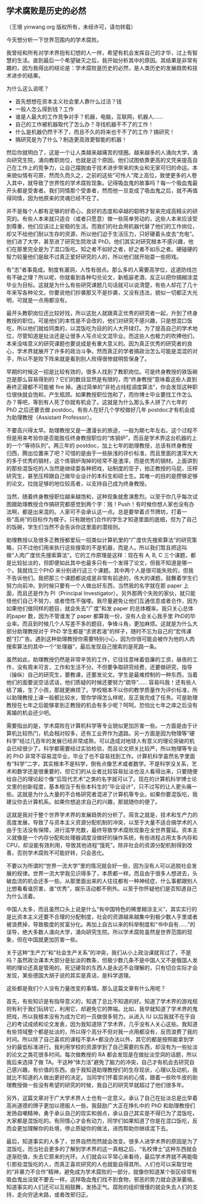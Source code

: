 

## 学术腐败是历史的必然

（王垠 yinwang.org 版权所有，未经许可，请勿转载）

今天想分析一下世界范围内的学术腐败。

我曾经和所有对学术界抱有幻想的人一样，希望有机会发挥自己的才华，过上有智慧的生活。直到最后一个希望破灭之后，我开始分析其中的原因。其结果是非常有趣的，因为我得出的结论是：学术腐败是历史的必然，是人类历史的发展趋势和技术进步的结果。

为什么这么说呢？

  * 首先想想在资本主义社会里人靠什么过活？钱
  * 一般人怎么得到钱？工作
  * 谁是人最大的工作竞争对手？机器，电脑，互联网，机器人……
  * 自己的工作被机器取代了怎么办？寻找机器干不了的工作！
  * 什么是机器仍然干不了，而且不久的将来也干不了的工作？搞研究！
  * 搞研究是为了什么？制造更高效更智能的机器！

然后你就明白了，这是一个让人类越来越痛苦的怪圈。越来越多的人涌向大学，涌向研究生院，涌向教职岗位，也就是这个原因。他们试图依靠更高的文凭来提高自己在工作上的竞争力，让自己摆脱由于技术进步带来的失业和无家可归的命运。本来貌似情有可原，然而久而久之，之前的这些“可怜人”爬上高位，致使更多的人卷入其中，就导致了世界性的学术腐败现象。记得吸血鬼的故事吗？每一个吸血鬼最开头都是受害者。我们同情那个受害者，然而他一旦变成了吸血鬼之后，就不再值得同情，因为他原来的灵魂已经不在了。

并不是每个人都有足够的好奇心，良好的态度和卓越的聪明才智来完成高精尖的研究的。有些人本来就只适合（或者只愿意）做一些简单劳动的，这些人本来应该受到尊重，他们应该过上安稳的生活。而我们的社会用机器代替了他们的工作岗位，却又不给他们耐以生存的资源，所以他们迫于生活压力，只好硬着头皮去“充电”。他们进了大学，甚至进了研究生院攻读 PhD。他们其实对研究根本不感兴趣，他们在那里完全是为了混口饭吃。知之者不如好之者，好之者不如乐之者。硬碰硬的智力较量他们是敌不过真正爱好研究的人的，所以他们就开始耍一些把戏。

有“志”者事竟成。制度有漏洞，人性有弱点。那么多的人需要高学位，这道防线岂有不破之理？所以呢，你就看到各种勾兑论文，新瓶装老酒，反正以把你搞糊涂混毕业为目标。这就是为什么有些研究课题几句话就可以说清楚，有些人却花了几十年来写各种论文。你要说他们抄袭那又不是抄袭，又没有违法，貌似一切都正大光明，可就是一点用都没有。

最开头教职岗位还比较好找，所以这批人就跟真正优秀的研究者一起，升到了终身教授的职位。可是他们的本性是不会改的，他们对研究不感兴趣，只是想混口饭吃，所以他们就给同类的，以混饭吃为目的的人大开绿灯。为了提高自己的学术地位，尽管知道是扯淡还是让很多人写点论文混毕业。而这些人也极力的吹捧他们，本来没啥意义的研究课题也要说成是有重大意义的。因为真正优秀的研究者的良心，学术界就展开了许多的政治斗争。然而真正的学者搞政治怎么可能是混混的对手，所以不是败下阵来就是看到别人败得很惨就明哲保身了。

早期的时候这一招是比较有效的，很多人找到了教职岗位。可是终身教授的铁饭碗岂是那么容易得到的？它们的数目显然是有限的，而“终身教授”意味着这些人直到寿终正寝都不可能被 fire 掉。通过简单的“非抢占线程调度算法”，你会发现这种职位很快就会饱和，产生瓶颈。如果教授职位饱和了，而你博士毕业要找工作怎么办？等吧，等到有人死了你就有机会了。这就是为什么那么多人拼了六七年的 PhD 之后还要去做 postdoc。有些人在好几个学校做好几年 postdoc才有机会成为助理教授（Assistant Professor）。

不要高兴得太早。助理教授又是一遭漫长的旅途，一般为期七年左右。这个过程不但是用来考验你是否能胜任终身教授职位的“炼钢炉”，而且是学术界这台机器的上的一个“等待队列”。两三年的 postdoc，加上七年的助理教授，总该有终身教授归西，腾出位置来了吧？可惜的是由于一些肤浅的评价标准，而且里面的渣滓大大的多于优秀的钢材，这个炼钢炉淘掉的经常不是渣滓，而是优秀的钢材。上面讲到的那些混饭吃的人当然是继续耍各种把戏，钻制度的空子，拍正教授的马屁，压榨研究生，甚至压榨跟自己做毕业设计的本科生和硕士生。其唯一的目的是攒够足够的论文，拉拢足够的地位较高者，以支持自己成为终身教授。

当然，随着终身教授职位越来越饱和，这种现象就愈演愈烈。以至于你几乎每次试图跟助理教授合作搞研究都感觉到两个字：贱！Push！有时候你想人家也没有办法啊，都是出来混的。人家可不会承认这一点。总是要举着贞节牌坊，打着一些“高尚”的目标作为幌子。只有跟他们合作的学生才知道里面的底细，但为了自己的饭碗，学生们当然不会告诉你这里面的潜规则。

助理教授以及很多正教授都爱玩一招类似计算机里的“广度优先搜索算法”的研究策略，只不过他们用来执行这些搜索的不是机器，而是人。所以我们暂且把这叫做“人肉广度优先搜索算法”。它的工作原理是这样：现在有 A, B, C 三个课题，都是比较扯淡的，但即便如此其中也最多只有一个发得了论文，但我不知道是哪一个。我就找三个PhD 来分别进行这三个课题。其中两个人是很可能失败的，但我不告诉他们。我把那三个课题都说成是非常有前途的，伟大的课题，鼓舞着学生们努力向前冲。到时候只要有一个人做出好东西，当然我的名字就在那 paper 上面，而且还是作为 PI（Principal Investigator）。另外那两个失败的家伙，就只能怪他们自己不努力，或者悟性不强喽。我尽量避免让他们互通信息或者合作，因为如果他们做同样的题目，就会失去“广度”和发 paper 的总体概率。我只关心总体的paper 数，因为不管谁发了 paper 都算我一份，没有人会关心我手里 PhD的毕业率。而且到时候几个人写差不多的题目，争锋斗角，更加麻烦。这就是为什么大部分助理教授对于 PhD 学生都是“求贤若渴”的样子，随时不忘为自己的“宏伟课题”打广告。遇到这种助理教授你需要特别小心，因为你很可能会被作为他的人肉搜索算法的其中一个“处理器”，最后发现自己搜索的是死路一条。

虽然如此，助理教授仍然是非常辛苦的工作，它往往意味着低廉的工资，昼夜的工作，没有周末可言，工作和生活不分。不但要争取研究经费，还要做研究，指导（操纵）自己的研究生，要教课，还要发论文。学生是最难控制的一种东西，当着他们的面要说空话谎话，他们质疑的时候还要努力“疏导”…… 容易吗我！还有些人结了婚，生了小孩，那就更麻烦了。学校根本不以你的教学质量作为评价标准，所以助理教授上课一般都比较水，管你学得怎么样呢，反正我完成了任务。可是助理教授在七年之后能够拿到正教授的机会有多少呢？呵呵。恐怕比七年之痒之后没有离婚的机会还少吧。

需要指出的是，学术腐败在计算机科学等专业貌似更加厉害一些。一方面是由于计算机比较热门，机会相对较多，还有工业界作为退路。另一方面是因为物理等“硬科学”经过几百年的发展已经非常成熟，可以造成对地球人有意义的理论突破的机会已经很少了。科学都需要经过实验检验，而且论文把关比较严，所以物理等专业的 PhD 非常不容易混毕业，毕业了也不容易找到工作。计算机科学虽然名字里面有“科学”二字，其实根本不是科学，倒有点像艺术或者数学。不是科学没关系，艺术和数学还是很重要的，但它们的从业者比较容易扯淡也没人看得出来，只要随便给自己的理论起个像“后现代艺术”之类的名字就可以了。现在的计算机科学博士论文里的创新程度，基本相当于有些本科生的“毕业设计”，只不过写的让人更头痛一些。这就是为什么大量的不合格研究者混进了计算机等专业。如果你要混饭吃，我建议你去计算机系。如果你想追求自己的兴趣，那就随你的便了。

这就是我对于整个世界学术界的发展趋势的分析了。简言之就是，技术和生产力的高度发展，导致了与资本主义资源分配机制的冲突，以至于大量不适合搞学术的人由于生活没有保障，进行滥竽充数，最终导致学术腐败现象在全世界蔓延。资本主义就像是一个内存分配和处理器调度没做好的操作系统，有些进程占用太多内存和CPU，却没能有效利用，导致其他进程“饿死”。除非社会的资源分配机制得到改善，否则学术腐败不可能好转，只会恶化。

不要以为所谓的“世界一流大学”里的情况就会好一些，因为没有人可以逃脱社会发展的规律。世界一流大学我见识得多了，本质都一样。而且由于很多人想进去，头破血流的机会还多一些。从那里面出来的人往往都有一种神经症，什么事都跟别人比想看看谁厉害，谁“优秀”，娱乐活动都不例外。以至于你怀疑他们是否知道自己为什么活着。

中国人太多，而且虽然口头上说是什么“有中国特色的稀里糊涂主义”，其实实行的是比资本主义还要不合理的分配制度，社会的资源越来越集中到极少数人手里或者被浪费掉，导致极度的贫富分化。再加上自古以来的科举制度和“书中自有……”的误导，绝大多数人涌向大学，涌向研究生院。所以学术腐败虽然是世界范围的现象，但在中国就更加厉害一些。

关于这种“生产力”和“社会生产关系”的冲突，我们从小上政治课就背过了，不是吗？虽然政治课本大部分是扯淡的教条，但极少数几条不是中国人又不是俄国人发明的理论还真是管用的。死记硬背的东西人是永远不会理解的，只有切合实际才会发现，某些德国大胡子说的其实是真话，是科学道理。

这些都是我们个人没有力量改变的事情。那么这篇文章有什么用呢？

首先，有些知识是有指导意义的，知道了总比不知道的好。知道了学术界的游戏规则有利于我们玩转它，利用它，却避免它的弊端。比如，我早就知道了学术界的鬼把戏，所以我根本没有为成为它的一员做很多努力。从进入 IU 以后我就不在乎自己的考试成绩和论文发表，因为我知道除了学术界，几乎没有人关心这些。我知道有些领域整个都是扯淡的，所以得个高分不但对我一点用都没有，反而浪费了我的时间。所以除了自己喜欢的课程不拿A+都没办法以外，其它的都是按照能拿到学分的最低标准进行。我利用学校的资源学到了自己需要的东西，却没有为一些扯淡的论文之类花很多时间。每次做教授的 RA 都会发现是在做扯淡空洞的话题，所以我后来选择了做 TA。干这种“体力活”避免了脑力的冲突，自己才有机会去研究自己感兴趣，有价值的东西。由于我知道助理教授们的生存现状，心理以及动机，我就比不知道的人做出更好的决定。当同学们怀着崇尚的心情，跟着一些吹牛皮的助理教授做一些没有希望的研究的时候，我自己的研究早就超过了他们很多年。

另外，这篇文章对于广大学术界人士也有一定意义。承认了自己在扯淡总是比举着高尚道德的牌子更加以德服人一些。我鼓励广大正在挣扎中的 PhD 和助理教授们发扬自嘲精神，勇于承认自己的现实和弱点，承认自己其实是不得已为了混饭吃，大家都是混饭吃的。有同情心才会有动力，同学们如果知道了你是在混口饭吃，反而会更加理解你的处境，停止质疑你的做法，进而帮助你继续混下去。

最后，知道事实的人多了，世界自然而然就会改变。很多人进学术界的原因是为了混饭吃，而当社会更多的了解到学术界的这一真相之后，“名校博士”这种东西就会逐渐贬值，失去它原来的光环。人们就会以平常心来看待，最后学术界就不再能吸引那些混饭吃的人，而真正喜欢研究的人也就能自得其所。人们也可以采取甘地的“非暴力不合作”精神，避免成为学术腐败的一部分，就像你知道某个街区经常有吸血鬼出没就不要去一样。这样吸血鬼们找不到食物，邪恶的势力就会逐渐萎缩。知道事实的人们还可以互相鼓舞，发扬正气。腐败的组织慢慢的就会失去人们的支持，走向穷途末路，或者改邪归正。

